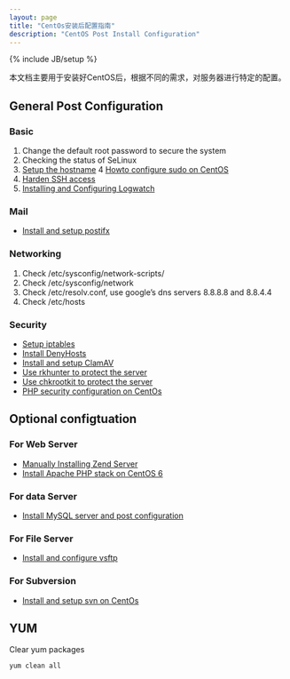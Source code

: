 ```yaml
---
layout: page
title: "CentOs安装后配置指南"
description: "CentOS Post Install Configuration"
---
```

{% include JB/setup %}

本文档主要用于安装好CentOS后，根据不同的需求，对服务器进行特定的配置。

## General Post Configuration

### Basic

1. Change the default root password to secure the system
2. Checking the status of SeLinux
3. [Setup the hostname](/Linux/how-to-change-the-server-hostname-on-centos/)
4  [Howto configure sudo on CentOS](/Linux/howto-configure-sudo-on-centos/)
5. [Harden SSH access](/Linux/harden-ssh-access-on-centos/)
6. [Installing and Configuring Logwatch](/Linux/how-to-installing-and-configuring-logwatch-on-linux/)

### Mail

- [Install and setup postifx](/Linux/how-to-setup-postfix-on-centos/)

### Networking

1. Check /etc/sysconfig/network-scripts/
2. Check /etc/sysconfig/network
3. Check /etc/resolv.conf, use google’s dns servers 8.8.8.8 and 8.8.4.4
4. Check /etc/hosts


### Security

- [Setup iptables](/Linux/iptables-init-script/)
- [Install DenyHosts](/Linux/how-to-install-denyhosts-on-linux/)
- [Install and setup ClamAV](/Linux/how-to-setup-clamav-on-linux/)
- [Use rkhunter to protect the server](/Linux/howto-use-rkhunter-to-protect-the-server/)
- [Use chkrootkit to protect the server](/Linux/howto-use-chkrootkit-to-protect-the-server/)
- [PHP security configuration on CentOs](/PHP/php-security-configuration-on-server/)
## Optional configtuation

### For Web Server

- [Manually Installing Zend Server](/Linux/manually-installing-zend-server/)
- [Install Apache PHP stack on CentOS 6](/Linux/how-to-install--apache-php-stack-on-centos-6/)

### For data Server

- [Install MySQL server and post configuration](/MySQL/how-to-install-mysql-on-linux/)

### For File Server

- [Install and configure vsftp](/Linux/how-to-install-and-configure-vsftp-on-centos/)

### For Subversion

- [Install and setup svn on CentOs](/Linux/howto-install-and-setup-svn-on-centos/)

## YUM

Clear yum packages

	yum clean all
